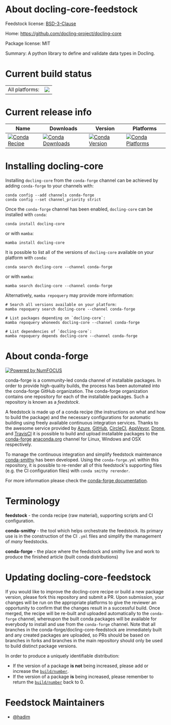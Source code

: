 About docling-core-feedstock
============================

Feedstock license: [BSD-3-Clause](https://github.com/conda-forge/docling-core-feedstock/blob/main/LICENSE.txt)

Home: https://github.com/docling-project/docling-core

Package license: MIT

Summary: A python library to define and validate data types in Docling.

Current build status
====================


<table><tr><td>All platforms:</td>
    <td>
      <a href="https://dev.azure.com/conda-forge/feedstock-builds/_build/latest?definitionId=23906&branchName=main">
        <img src="https://dev.azure.com/conda-forge/feedstock-builds/_apis/build/status/docling-core-feedstock?branchName=main">
      </a>
    </td>
  </tr>
</table>

Current release info
====================

| Name | Downloads | Version | Platforms |
| --- | --- | --- | --- |
| [![Conda Recipe](https://img.shields.io/badge/recipe-docling--core-green.svg)](https://anaconda.org/conda-forge/docling-core) | [![Conda Downloads](https://img.shields.io/conda/dn/conda-forge/docling-core.svg)](https://anaconda.org/conda-forge/docling-core) | [![Conda Version](https://img.shields.io/conda/vn/conda-forge/docling-core.svg)](https://anaconda.org/conda-forge/docling-core) | [![Conda Platforms](https://img.shields.io/conda/pn/conda-forge/docling-core.svg)](https://anaconda.org/conda-forge/docling-core) |

Installing docling-core
=======================

Installing `docling-core` from the `conda-forge` channel can be achieved by adding `conda-forge` to your channels with:

```
conda config --add channels conda-forge
conda config --set channel_priority strict
```

Once the `conda-forge` channel has been enabled, `docling-core` can be installed with `conda`:

```
conda install docling-core
```

or with `mamba`:

```
mamba install docling-core
```

It is possible to list all of the versions of `docling-core` available on your platform with `conda`:

```
conda search docling-core --channel conda-forge
```

or with `mamba`:

```
mamba search docling-core --channel conda-forge
```

Alternatively, `mamba repoquery` may provide more information:

```
# Search all versions available on your platform:
mamba repoquery search docling-core --channel conda-forge

# List packages depending on `docling-core`:
mamba repoquery whoneeds docling-core --channel conda-forge

# List dependencies of `docling-core`:
mamba repoquery depends docling-core --channel conda-forge
```


About conda-forge
=================

[![Powered by
NumFOCUS](https://img.shields.io/badge/powered%20by-NumFOCUS-orange.svg?style=flat&colorA=E1523D&colorB=007D8A)](https://numfocus.org)

conda-forge is a community-led conda channel of installable packages.
In order to provide high-quality builds, the process has been automated into the
conda-forge GitHub organization. The conda-forge organization contains one repository
for each of the installable packages. Such a repository is known as a *feedstock*.

A feedstock is made up of a conda recipe (the instructions on what and how to build
the package) and the necessary configurations for automatic building using freely
available continuous integration services. Thanks to the awesome service provided by
[Azure](https://azure.microsoft.com/en-us/services/devops/), [GitHub](https://github.com/),
[CircleCI](https://circleci.com/), [AppVeyor](https://www.appveyor.com/),
[Drone](https://cloud.drone.io/welcome), and [TravisCI](https://travis-ci.com/)
it is possible to build and upload installable packages to the
[conda-forge](https://anaconda.org/conda-forge) [anaconda.org](https://anaconda.org/)
channel for Linux, Windows and OSX respectively.

To manage the continuous integration and simplify feedstock maintenance
[conda-smithy](https://github.com/conda-forge/conda-smithy) has been developed.
Using the ``conda-forge.yml`` within this repository, it is possible to re-render all of
this feedstock's supporting files (e.g. the CI configuration files) with ``conda smithy rerender``.

For more information please check the [conda-forge documentation](https://conda-forge.org/docs/).

Terminology
===========

**feedstock** - the conda recipe (raw material), supporting scripts and CI configuration.

**conda-smithy** - the tool which helps orchestrate the feedstock.
                   Its primary use is in the construction of the CI ``.yml`` files
                   and simplify the management of *many* feedstocks.

**conda-forge** - the place where the feedstock and smithy live and work to
                  produce the finished article (built conda distributions)


Updating docling-core-feedstock
===============================

If you would like to improve the docling-core recipe or build a new
package version, please fork this repository and submit a PR. Upon submission,
your changes will be run on the appropriate platforms to give the reviewer an
opportunity to confirm that the changes result in a successful build. Once
merged, the recipe will be re-built and uploaded automatically to the
`conda-forge` channel, whereupon the built conda packages will be available for
everybody to install and use from the `conda-forge` channel.
Note that all branches in the conda-forge/docling-core-feedstock are
immediately built and any created packages are uploaded, so PRs should be based
on branches in forks and branches in the main repository should only be used to
build distinct package versions.

In order to produce a uniquely identifiable distribution:
 * If the version of a package **is not** being increased, please add or increase
   the [``build/number``](https://docs.conda.io/projects/conda-build/en/latest/resources/define-metadata.html#build-number-and-string).
 * If the version of a package **is** being increased, please remember to return
   the [``build/number``](https://docs.conda.io/projects/conda-build/en/latest/resources/define-metadata.html#build-number-and-string)
   back to 0.

Feedstock Maintainers
=====================

* [@hadim](https://github.com/hadim/)


<!-- dummy commit to enable rerendering -->

